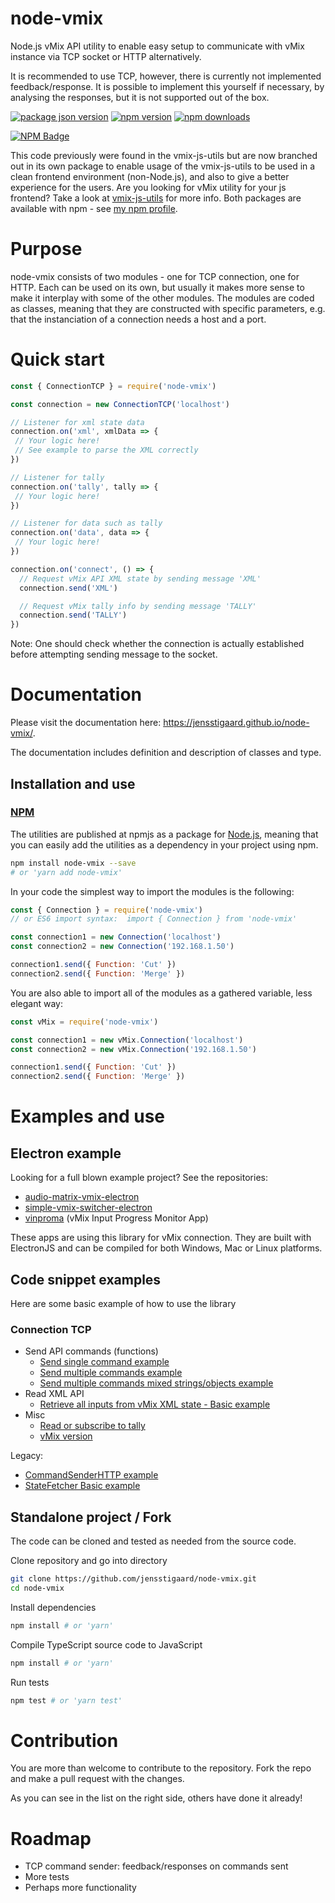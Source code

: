 # node-vmix

Node.js vMix API utility to enable easy setup to communicate with vMix instance via TCP socket or HTTP alternatively.

It is recommended to use TCP, however, there is currently not implemented feedback/response.
It is possible to implement this yourself if necessary, by analysing the responses, but it is not supported out of the box.

[![package json version](https://img.shields.io/github/package-json/v/jensstigaard/node-vmix.svg)](https://github.com/jensstigaard/node-vmix)
[![npm version](https://badge.fury.io/js/node-vmix.svg)](https://www.npmjs.com/package/node-vmix)
[![npm downloads](https://img.shields.io/npm/dm/node-vmix)](https://www.npmjs.com/package/node-vmix)

[![NPM Badge](https://nodei.co/npm/node-vmix.png)](https://npmjs.com/package/node-vmix)

This code previously were found in the vmix-js-utils but are now branched out in its own package to enable usage of the vmix-js-utils to be used in a clean frontend environment (non-Node.js), and also to give a better experience for the users. Are you looking for vMix utility for your js frontend? Take a look at [vmix-js-utils](https://github.com/jensstigaard/vmix-js-utils) for more info.
Both packages are available with npm - see [my npm profile](https://www.npmjs.com/~jensstigaard).

# Purpose
node-vmix consists of two modules - one for TCP connection, one for HTTP.
Each can be used on its own, but usually it makes more sense to make it interplay with some of the other modules.
The modules are coded as classes, meaning that they are constructed with specific parameters, e.g. that the instanciation of a connection needs a host and a port.


# Quick start
```javascript
const { ConnectionTCP } = require('node-vmix')

const connection = new ConnectionTCP('localhost')

// Listener for xml state data
connection.on('xml', xmlData => {
 // Your logic here!
 // See example to parse the XML correctly
})

// Listener for tally
connection.on('tally', tally => {
 // Your logic here!
})

// Listener for data such as tally
connection.on('data', data => {
 // Your logic here!
})

connection.on('connect', () => {
  // Request vMix API XML state by sending message 'XML'
  connection.send('XML')

  // Request vMix tally info by sending message 'TALLY'
  connection.send('TALLY')
})
```
Note: One should check whether the connection is actually established before attempting sending message to the socket.



# Documentation

Please visit the documentation here: https://jensstigaard.github.io/node-vmix/.

The documentation includes definition and description of classes and type.


## Installation and use
### [NPM](https://www.npmjs.com/package/node-vmix)
The utilities are published at npmjs as a package for  [Node.js](https://nodejs.org/en/), meaning that you can easily add the utilities as a dependency in your project using npm.
```sh
npm install node-vmix --save
# or 'yarn add node-vmix'
```

In your code the simplest way to import the modules is the following:

```javascript
const { Connection } = require('node-vmix')
// or ES6 import syntax:  import { Connection } from 'node-vmix'

const connection1 = new Connection('localhost')
const connection2 = new Connection('192.168.1.50')

connection1.send({ Function: 'Cut' })
connection2.send({ Function: 'Merge' })
```

You are also able to import all of the modules as a gathered variable, less elegant way:

```javascript
const vMix = require('node-vmix')

const connection1 = new vMix.Connection('localhost')
const connection2 = new vMix.Connection('192.168.1.50')

connection1.send({ Function: 'Cut' })
connection2.send({ Function: 'Merge' })
```


# Examples and use
## Electron example
Looking for a full blown example project? See the repositories:
 * [audio-matrix-vmix-electron](https://github.com/jensstigaard/audio-matrix-vmix-electron)
 * [simple-vmix-switcher-electron](https://github.com/jensstigaard/simple-vmix-switcher-electron)
 * [vinproma](https://github.com/jensstigaard/vinproma) (vMix Input Progress Monitor App)
 
These apps are using this library for vMix connection. They are built with ElectronJS and can be compiled for both Windows, Mac or Linux platforms.

## Code snippet examples
Here are some basic example of how to use the library
### Connection TCP
 * Send API commands (functions)
   * [Send single command example](../../blob/master/examples/connection-tcp/send-commands/single.js)
   * [Send multiple commands example](../../blob/master/examples/connection-tcp/send-commands/multiple.js)
   * [Send multiple commands mixed strings/objects example](../../blob/master/examples/connection-tcp/send-commands/multiple-mixed.js)
 * Read XML API
   * [Retrieve all inputs from vMix XML state - Basic example](../../blob/master/examples/connection-tcp/retrieve-state-basic.js)
 * Misc
   * [Read or subscribe to tally](../../blob/master/examples/connection/tcp/tally.js)
   * [vMix version](../../blob/master/examples/connection/tcp/get-vmix-version.js)


Legacy:
 * [CommandSenderHTTP example](../../blob/master/examples/command-sender-http.js)
 * [StateFetcher Basic example](../../blob/master/examples/state-fetcher-basic.js)



## Standalone project / Fork
The code can be cloned and tested as needed from the source code.

Clone repository and go into directory
```sh
git clone https://github.com/jensstigaard/node-vmix.git
cd node-vmix
```
Install dependencies
```sh
npm install # or 'yarn'
```
Compile TypeScript source code to JavaScript
```sh
npm install # or 'yarn'
```
Run tests
```sh
npm test # or 'yarn test'

```

# Contribution
You are more than welcome to contribute to the repository.
Fork the repo and make a pull request with the changes.

As you can see in the list on the right side, others have done it already!


# Roadmap
 - TCP command sender: feedback/responses on commands sent
 - More tests
 - Perhaps more functionality
